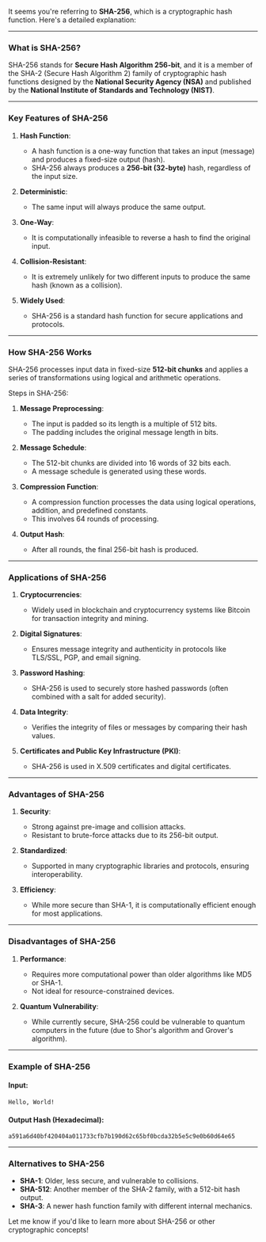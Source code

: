 It seems you're referring to **SHA-256**, which is a cryptographic hash function. Here's a detailed explanation:

---

### **What is SHA-256?**
SHA-256 stands for **Secure Hash Algorithm 256-bit**, and it is a member of the SHA-2 (Secure Hash Algorithm 2) family of cryptographic hash functions designed by the **National Security Agency (NSA)** and published by the **National Institute of Standards and Technology (NIST)**.

---

### **Key Features of SHA-256**

1. **Hash Function**:
   - A hash function is a one-way function that takes an input (message) and produces a fixed-size output (hash).
   - SHA-256 always produces a **256-bit (32-byte)** hash, regardless of the input size.

2. **Deterministic**:
   - The same input will always produce the same output.

3. **One-Way**:
   - It is computationally infeasible to reverse a hash to find the original input.

4. **Collision-Resistant**:
   - It is extremely unlikely for two different inputs to produce the same hash (known as a collision).

5. **Widely Used**:
   - SHA-256 is a standard hash function for secure applications and protocols.

---

### **How SHA-256 Works**
SHA-256 processes input data in fixed-size **512-bit chunks** and applies a series of transformations using logical and arithmetic operations.

Steps in SHA-256:
1. **Message Preprocessing**:
   - The input is padded so its length is a multiple of 512 bits.
   - The padding includes the original message length in bits.

2. **Message Schedule**:
   - The 512-bit chunks are divided into 16 words of 32 bits each.
   - A message schedule is generated using these words.

3. **Compression Function**:
   - A compression function processes the data using logical operations, addition, and predefined constants.
   - This involves 64 rounds of processing.

4. **Output Hash**:
   - After all rounds, the final 256-bit hash is produced.

---

### **Applications of SHA-256**

1. **Cryptocurrencies**:
   - Widely used in blockchain and cryptocurrency systems like Bitcoin for transaction integrity and mining.

2. **Digital Signatures**:
   - Ensures message integrity and authenticity in protocols like TLS/SSL, PGP, and email signing.

3. **Password Hashing**:
   - SHA-256 is used to securely store hashed passwords (often combined with a salt for added security).

4. **Data Integrity**:
   - Verifies the integrity of files or messages by comparing their hash values.

5. **Certificates and Public Key Infrastructure (PKI)**:
   - SHA-256 is used in X.509 certificates and digital certificates.

---

### **Advantages of SHA-256**
1. **Security**:
   - Strong against pre-image and collision attacks.
   - Resistant to brute-force attacks due to its 256-bit output.

2. **Standardized**:
   - Supported in many cryptographic libraries and protocols, ensuring interoperability.

3. **Efficiency**:
   - While more secure than SHA-1, it is computationally efficient enough for most applications.

---

### **Disadvantages of SHA-256**
1. **Performance**:
   - Requires more computational power than older algorithms like MD5 or SHA-1.
   - Not ideal for resource-constrained devices.

2. **Quantum Vulnerability**:
   - While currently secure, SHA-256 could be vulnerable to quantum computers in the future (due to Shor's algorithm and Grover's algorithm).

---

### **Example of SHA-256**

#### Input:
```
Hello, World!
```

#### Output Hash (Hexadecimal):
```
a591a6d40bf420404a011733cfb7b190d62c65bf0bcda32b5e5c9e0b60d64e65
```

---

### **Alternatives to SHA-256**
- **SHA-1**: Older, less secure, and vulnerable to collisions.
- **SHA-512**: Another member of the SHA-2 family, with a 512-bit hash output.
- **SHA-3**: A newer hash function family with different internal mechanics.

Let me know if you'd like to learn more about SHA-256 or other cryptographic concepts!